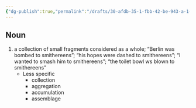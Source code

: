 ```yaml
---
{"dg-publish":true,"permalink":"/drafts/30-afdb-35-1-fbb-42-be-943-a-1-ff-7-b4811-c78/","dgHomeLink":true,"dgPassFrontmatter":false}
---
```




## Noun

1. a collection of small fragments considered as a whole; “Berlin was bombed to smithereens”; “his hopes were dashed to smithereens”; “I wanted to smash him to smithereens”; “the toilet bowl ws blown to smithereens”
	- Less specific
		- collection
		- aggregation
		- accumulation
		- assemblage

